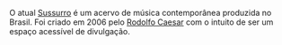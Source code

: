 O atual [Sussurro](http://sussurro.musica.ufrj.br/) é um acervo de música contemporânea produzida no Brasil. Foi criado em 2006 pelo [Rodolfo Caesar](http://buscatextual.cnpq.br/buscatextual/visualizacv.do?id=K4783960P4) com o intuito de ser um espaço acessível de divulgação.
